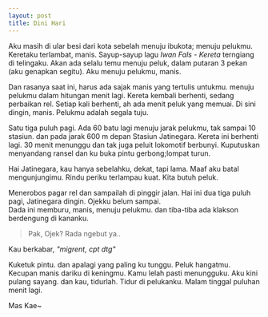 ```yaml
---
layout: post
title: Dini Hari
---
```


Aku masih di ular besi dari kota sebelah menuju ibukota; menuju pelukmu. Keretaku terlambat, manis. Sayup-sayup lagu *Iwan Fals - Kereta* terngiang di telingaku. Akan ada selalu temu menuju peluk, dalam putaran 3 pekan (aku genapkan segitu). Aku menuju pelukmu, manis.

Dan rasanya saat ini, harus ada sajak manis yang tertulis untukmu. menuju pelukmu dalam hitungan menit lagi. Kereta kembali berhenti, sedang perbaikan rel. Setiap kali berhenti, ah ada menit peluk yang memuai. Di sini dingin, manis. Pelukmu adalah segala tuju.

Satu tiga puluh pagi. Ada 60 batu lagi menuju jarak pelukmu, tak sampai 10 stasiun. dan pada jarak 600 m depan Stasiun Jatinegara. Kereta ini berhenti lagi. 30 menit menunggu dan tak juga peluit lokomotif berbunyi. Kuputuskan menyandang ransel dan ku buka pintu gerbong;lompat turun.

Hai Jatinegara, kau hanya sebelahku, dekat, tapi lama. Maaf aku batal mengunjungimu. Rindu periku terlampau kuat. Kita butuh peluk.

Menerobos pagar rel dan sampailah di pinggir jalan. Hai ini dua tiga puluh pagi, Jatinegara dingin. Ojekku belum sampai.  
Dada ini memburu, manis, menuju pelukmu. dan tiba-tiba ada klakson berdengung di kananku.  

> Pak, Ojek? Rada ngebut ya..

Kau berkabar, *"migrent, cpt dtg"*

Kuketuk pintu. dan apalagi yang paling ku tunggu. Peluk hangatmu. Kecupan manis dariku di keningmu.
Kamu lelah pasti menungguku. Aku kini pulang sayang. dan kau, tidurlah. Tidur di pelukanku. Malam tinggal puluhan menit lagi.

Mas Kae~
